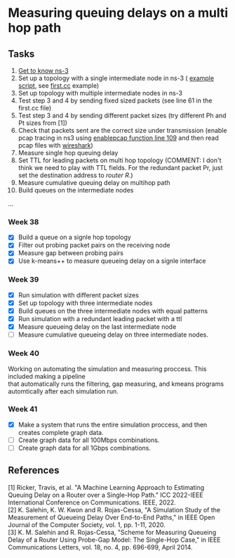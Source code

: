 # Measuring queuing delays on a multi hop path

## Tasks

1. [Get to know ns-3](https://www.nsnam.org/documentation/)  
2. Set up a topology with a single intermediate node in ns-3  ( [example script](https://www.nsnam.org/docs/release/3.39/tutorial/html/conceptual-overview.html#a-first-ns-3-script), see [first.cc](https://www.nsnam.org/docs/release/3.19/doxygen/first_8cc_source.html) example)       
4. Set up topology with multiple intermediate nodes in ns-3  
5. Test step 3 and 4 by sending fixed sized packets (see line 61 in the first.cc file)
6. Test step 3 and 4 by sending different packet sizes  (try different Ph and Pt sizes from [1])
7. Check that packets sent are the correct size under transmission (enable pcap tracing in ns3 using [enablepcap function line 109](https://www.nsnam.org/docs/release/3.19/doxygen/second_8cc_source.html) and then read pcap files with [wireshark](https://www.wireshark.org))
8. Measure single hop queuing delay
9. Set TTL for leading packets on multi hop topology (COMMENT: I don't think we need to play with TTL fields. For the redundant packet Pr, just set the destination address to *router R*.)
10. Measure cumulative queuing delay on multihop path
11. Build queues on the intermediate nodes  

...

### Week 38  
- [x] Build a queue on a signle hop topology 
- [x] Filter out probing packet pairs on the receiving node 
- [x] Measure gap between probing pairs 
- [x] Use k-means++ to measure queueing delay on a signle interface 

### Week 39
- [x] Run simulation with different packet sizes 
- [x] Set up topology with three intermediate nodes 
- [x] Build queues on the three intermediate nodes with equal patterns 
- [x] Run simulation with a redundant leading packet with a ttl 
- [x] Measure queueing delay on the last intermediate node 
- [ ] Measure cumulative queueing delay on three intermediate nodes.

### Week 40
Working on automating the simulation and measuring proccess. This included making a pipeline  
that automatically runs the filtering, gap measuring, and kmeans programs automtically after each simulation run.  

### Week 41  
- [x] Make a system that runs the entire simulation proccess, and then creates complete graph data.
- [ ] Create graph data for all 100Mbps combinations.
- [ ] Create graph data for all 1Gbps combinations.

## References

[1] Ricker, Travis, et al. "A Machine Learning Approach to Estimating Queuing Delay on a Router over a Single-Hop Path." ICC 2022-IEEE International Conference on Communications. IEEE, 2022. <br />
[2] K. Salehin, K. W. Kwon and R. Rojas-Cessa, "A Simulation Study of the Measurement of Queueing Delay Over End-to-End Paths," in IEEE Open Journal of the Computer Society, vol. 1, pp. 1-11, 2020. <br />
[3] K. M. Salehin and R. Rojas-Cessa, "Scheme for Measuring Queueing Delay of a Router Using Probe-Gap Model: The Single-Hop Case," in IEEE Communications Letters, vol. 18, no. 4, pp. 696-699, April 2014.
